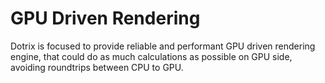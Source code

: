 # GPU Driven Rendering

Dotrix is focused to provide reliable and performant GPU driven rendering engine,
that could do as much calculations as possible on GPU side, avoiding
roundtrips between CPU to GPU. 
